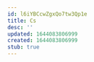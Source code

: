 ```yaml
---
id: l6iYBCcwZgxQo7tw3Qp1e
title: Cs
desc: ''
updated: 1644083806999
created: 1644083806999
stub: true
---
```


